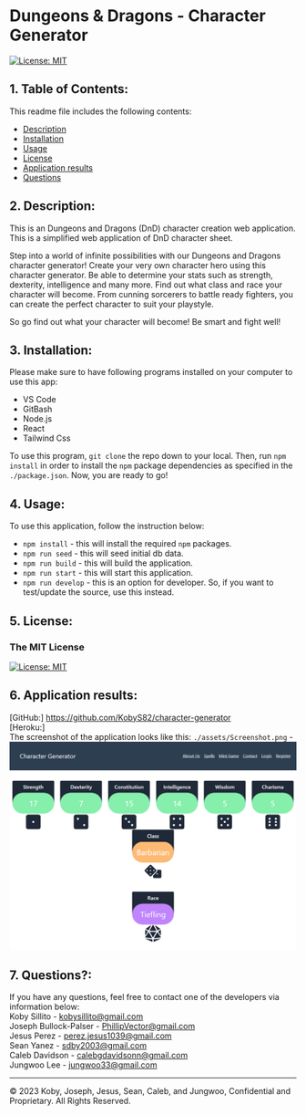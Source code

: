 # Dungeons & Dragons - Character Generator
[![License: MIT](https://img.shields.io/badge/License-MIT-yellow.svg)](https://opensource.org/licenses/MIT)  

## 1. Table of Contents:
This readme file includes the following contents:
+ [Description](#2-description)
+ [Installation](#3-installation)
+ [Usage](#4-usage)
+ [License](#5-license)
+ [Application results](#6-application-results)
+ [Questions](#7-questions)

## 2. Description: 
This is an Dungeons and Dragons (DnD) character creation web application. This is a simplified web application of DnD character sheet.

Step into a world of infinite possibilities with our Dungeons and Dragons character generator! Create your very own character hero using this character generator. Be able to determine your stats such as strength, dexterity, intelligence and many more. Find out what class and race your character will become. From cunning sorcerers to battle ready fighters, you can create the perfect character to suit your playstyle.

So go find out what your character will become! Be smart and fight well!

## 3. Installation:
Please make sure to have following programs installed on your computer to use this app:
+ VS Code
+ GitBash
+ Node.js
+ React
+ Tailwind Css

To use this program, `git clone` the repo down to your local. Then, run `npm install` in order to install the `npm` package dependencies as specified in the `./package.json`. Now, you are ready to go!

## 4. Usage:
To use this application, follow the instruction below: 
+ `npm install` - this will install the required `npm` packages.
+ `npm run seed` - this will seed initial db data. 
+ `npm run build` - this will build the application.
+ `npm run start` - this will start this application.
+ `npm run develop` - this is an option for developer. So, if you want to test/update the source, use this instead.

## 5. License:
### The MIT License
[![License: MIT](https://img.shields.io/badge/License-MIT-yellow.svg)](https://opensource.org/licenses/MIT)  

## 6. Application results:
[GitHub:] https://github.com/KobyS82/character-generator<br>
[Heroku:] <br>
The screenshot of the application looks like this: `./assets/Screenshot.png` - ![Alt Text](./assets/Screenshot.png)<br>


## 7. Questions?:
If you have any questions, feel free to contact one of the developers via information below:<br>
Koby Sillito - kobysillito@gmail.com <br>
Joseph Bullock-Palser - PhillipVector@gmail.com <br>
Jesus Perez - perez.jesus1039@gmail.com <br>
Sean Yanez - sdby2003@gmail.com <br>
Caleb Davidson - calebgdavidsonn@gmail.com <br>
Jungwoo Lee - jungwoo33@gmail.com <br>


- - -
© 2023 Koby, Joseph, Jesus, Sean, Caleb, and Jungwoo, Confidential and Proprietary. All Rights Reserved.